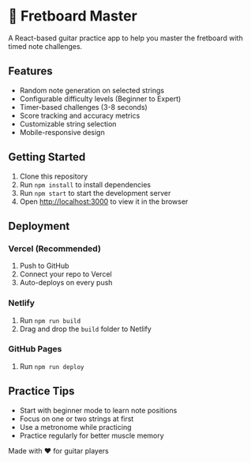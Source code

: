 # 🎸 Fretboard Master

A React-based guitar practice app to help you master the fretboard with timed note challenges.

## Features

- Random note generation on selected strings
- Configurable difficulty levels (Beginner to Expert)
- Timer-based challenges (3-8 seconds)
- Score tracking and accuracy metrics
- Customizable string selection
- Mobile-responsive design

## Getting Started

1. Clone this repository
2. Run `npm install` to install dependencies
3. Run `npm start` to start the development server
4. Open [http://localhost:3000](http://localhost:3000) to view it in the browser

## Deployment

### Vercel (Recommended)
1. Push to GitHub
2. Connect your repo to Vercel
3. Auto-deploys on every push

### Netlify
1. Run `npm run build`
2. Drag and drop the `build` folder to Netlify

### GitHub Pages
1. Run `npm run deploy`

## Practice Tips

- Start with beginner mode to learn note positions
- Focus on one or two strings at first
- Use a metronome while practicing
- Practice regularly for better muscle memory

Made with ❤️ for guitar players